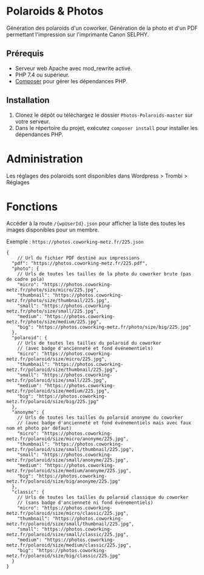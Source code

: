# Polaroids & Photos
Génération des polaroids d'un coworker. Génération de la photo et d'un PDF permettant l'impression sur l'imprimante Canon SELPHY.

## Prérequis
- Serveur web Apache avec mod_rewrite activé.
- PHP 7.4 ou supérieur.
- [Composer](https://getcomposer.org/) pour gérer les dépendances PHP.

## Installation
1. Clonez le dépôt ou téléchargez le dossier `Photos-Polaroids-master` sur votre serveur.
2. Dans le répertoire du projet, exécutez `composer install` pour installer les dépendances PHP.

# Administration

Les réglages des polaroids sont disponibles dans Wordpress > Trombi > Réglages

# Fonctions

Accéder à la route `/{wpUserId}.json` pour afficher la liste des toutes les images disponibles pour un membre. 

Exemple : `https://photos.coworking-metz.fr/225.json`

```JSON5
{
    // Url du fichier PDF destiné aux impressions
  "pdf": "https://photos.coworking-metz.fr/225.pdf", 
  "photo": { 
    // Urls de toutes les tailles de la photo du coworker brute (pas de cadre pola)
    "micro": "https://photos.coworking-metz.fr/photo/size/micro/225.jpg",
    "thumbnail": "https://photos.coworking-metz.fr/photo/size/thumbnail/225.jpg",
    "small": "https://photos.coworking-metz.fr/photo/size/small/225.jpg",
    "medium": "https://photos.coworking-metz.fr/photo/size/medium/225.jpg",
    "big": "https://photos.coworking-metz.fr/photo/size/big/225.jpg"
  },
  "polaroid": { 
    // Urls de toutes les tailles du polaroid du coworker 
    // (avec badge d'ancienneté et fond événementiels)
    "micro": "https://photos.coworking-metz.fr/polaroid/size/micro/225.jpg",
    "thumbnail": "https://photos.coworking-metz.fr/polaroid/size/thumbnail/225.jpg",
    "small": "https://photos.coworking-metz.fr/polaroid/size/small/225.jpg",
    "medium": "https://photos.coworking-metz.fr/polaroid/size/medium/225.jpg",
    "big": "https://photos.coworking-metz.fr/polaroid/size/big/225.jpg"
  },
  "anonyme": {
    // Urls de toutes les tailles du polaroid anonyme du coworker 
    // (avec badge d'ancienneté et fond événementiels mais avec faux nom et photo par défaut)
    "micro": "https://photos.coworking-metz.fr/polaroid/size/micro/anonyme/225.jpg",
    "thumbnail": "https://photos.coworking-metz.fr/polaroid/size/small/thumbnail/225.jpg",
    "small": "https://photos.coworking-metz.fr/polaroid/size/small/anonyme/225.jpg",
    "medium": "https://photos.coworking-metz.fr/polaroid/size/medium/anonyme/225.jpg",
    "big": "https://photos.coworking-metz.fr/polaroid/size/big/anonyme/225.jpg"
  },
  "classic": { 
    // Urls de toutes les tailles du polaroid classique du coworker 
    // (sans badge d'ancienneté ni fond événementiels)
    "micro": "https://photos.coworking-metz.fr/polaroid/size/micro/classic/225.jpg",
    "thumbnail": "https://photos.coworking-metz.fr/polaroid/size/small/thumbnail/225.jpg",
    "small": "https://photos.coworking-metz.fr/polaroid/size/small/classic/225.jpg",
    "medium": "https://photos.coworking-metz.fr/polaroid/size/medium/classic/225.jpg",
    "big": "https://photos.coworking-metz.fr/polaroid/size/big/classic/225.jpg"
  }
}
```
